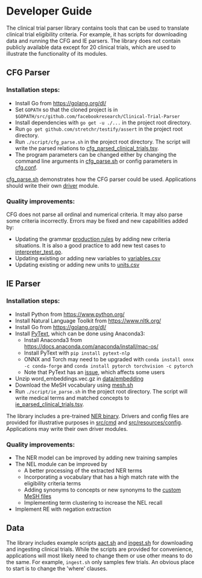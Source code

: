 # Developer Guide

The clinical trial parser library contains tools that can be used to translate 
clinical trial eligibility criteria. For example, it has scripts for downloading data
and running the CFG and IE parsers. The library does not contain publicly available data except 
for 20 clinical trials, which are used to illustrate the functionality of its modules.

## CFG Parser

### Installation steps:

- Install Go from https://golang.org/dl/
- Set `GOPATH` so that the cloned project is in 
`$GOPATH/src/github.com/facebookresearch/Clinical-Trial-Parser`
- Install dependencies with `go get -u ./...` in the project root directory.
- Run `go get github.com/stretchr/testify/assert` in the project root directory.
- Run `./script/cfg_parse.sh` in the project root directory. 
The script will write the parsed relations to [cfg_parsed_clinical_trials.tsv](../data/output/cfg_parsed_clinical_trials.tsv).
- The program parameters can be changed either by changing 
the command line arguments in [cfg_parse.sh](../script/cfg_parse.sh) or 
config parameters in [cfg.conf](../src/resources/config/cfg.conf).

[cfg_parse.sh](../script/cfg_parse.sh) demonstrates how the CFG parser could be used.
Applications should write their own [driver](../src/cmd/cfg/main.go) module.

### Quality improvements:

CFG does not parse all ordinal and numerical criteria. It may also parse some
criteria incorrectly. Errors may be fixed and new capabilities added by:

- Updating the grammar [production rules](../src/ct/parser/production/criterion.go)
by adding new criteria situations. It is also a good practice to add new test cases 
to [interpreter_test.go](../src/ct/parser/interpreter_test.go).
- Updating existing or adding new variables to [variables.csv](../src/resources/variables/variables.csv)
- Updating existing or adding new units to [units.csv](../src/resources/units/units.csv)

## IE Parser

### Installation steps:

- Install Python from https://www.python.org/
- Install Natural Language Toolkit from https://www.nltk.org/
- Install Go from https://golang.org/dl/
- Install [PyText](https://pytext.readthedocs.io/en/master/index.html), which can be done using Anaconda3:
  - Install Anaconda3 from https://docs.anaconda.com/anaconda/install/mac-os/
  - Install PyText with `pip install pytext-nlp`
  - ONNX and Torch may need to be upgraded with  `conda install onnx -c conda-forge` 
  and `conda install pytorch torchvision -c pytorch`
  - Note that PyText has an [issue](https://github.com/facebookresearch/pytext/issues/1365), 
  which affects some users
- Unzip word_embeddings.vec.gz in [data/embedding](../data/embedding)
- Download the MeSH vocabulary using [mesh.sh](../script/mesh.sh)
- Run `./script/ie_parse.sh` in the project root directory. The script will write medical terms and matched concepts
to [ie_parsed_clinical_trials.tsv](../data/output/ie_parsed_clinical_trials.tsv).

The library includes a pre-trained [NER binary](../bin). Drivers and config files are provided 
for illustrative purposes in [src/cmd](../src/cmd) and [src/resources/config](../src/resources/config).
Applications may write their own driver modules.

### Quality improvements:

- The NER model can be improved by adding new training samples
- The NEL module can be improved by
  - A better processing of the extracted NER terms
  - Incorporating a vocabulary that has a high match rate with the eligibility criteria terms
  - Adding synonyms to concepts or new synonyms to the [custom MeSH files](../data/mesh)
  - Implementing term clustering to increase the NEL recall
- Implement RE with negation extraction

## Data

The library includes example scripts [aact.sh](../script/aact.sh) and [ingest.sh](../script/ingest.sh)
for downloading and ingesting clinical trials. While the scripts are provided for convenience, 
applications will most likely need to change them or use other means to do the same. For example, 
`ingest.sh` only samples few trials. An obvious place to start is to change the 'where' clauses.

